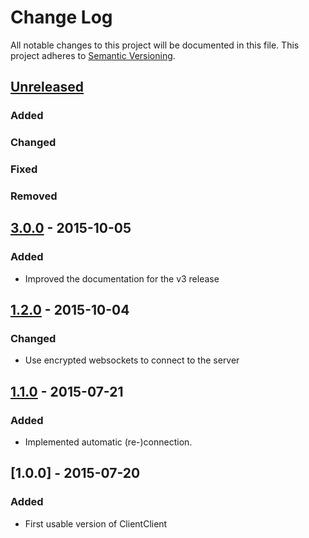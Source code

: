 # Change Log
All notable changes to this project will be documented in this file.
This project adheres to [Semantic Versioning](http://semver.org/).

## [Unreleased][unreleased]
### Added
### Changed
### Fixed
### Removed

## [3.0.0] - 2015-10-05
### Added
- Improved the documentation for the v3 release

## [1.2.0] - 2015-10-04
### Changed
- Use encrypted websockets to connect to the server

## [1.1.0] - 2015-07-21
### Added
- Implemented automatic (re-)connection.

## [1.0.0] - 2015-07-20
### Added
- First usable version of ClientClient

[unreleased]: https://github.com/markuspg/ClientClient/compare/v3.0.0...HEAD
[3.0.0]: https://github.com/markuspg/ClientClient/compare/v1.2.0...v3.0.0
[1.2.0]: https://github.com/markuspg/ClientClient/compare/v1.1.0...v1.2.0
[1.1.0]: https://github.com/markuspg/ClientClient/compare/v1.0.0...v1.1.0
